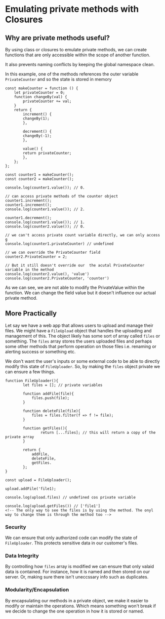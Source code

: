 # Emulating private methods with Closures

## Why are private methods useful?

By using class or closures to emulate private methods, we can create functions that are only accessible within the scope of another function.

It also prevents naming conflicts by keeping the global namespace clean.

In this example, one of the methods references the outer variable `PrivateCounter` and so the state is stored in memory

    const makeCounter = function () {
        let privateCounter = 0;
        function changeBy(val) {
            privateCounter += val;
        }
        return {
            increment() {
            changeBy(1);
            },

            decrement() {
            changeBy(-1);
            },

            value() {
            return privateCounter;
            },
        };
    };

    const counter1 = makeCounter();
    const counter2 = makeCounter();

    console.log(counter1.value()); // 0.

    // can access private methods of the counter object
    counter1.increment();
    counter1.increment();
    console.log(counter1.value()); // 2.

    counter1.decrement();
    console.log(counter1.value()); // 1.
    console.log(counter2.value()); // 0.

    // we can't access private count variable directly, we can only access g
    console.log(counter1.privateCounter) // undefined

    // we can override the PrivateCounter field
    counter2.PrivateCounter = 2;

    // But it still doesn't override our  the acutal PrivateCounter variable in the method
    console.log(counter2.value(), 'value')
    console.log(counter2.PrivateCounter, 'counter')

As we can see, we are not able to modify the PrivateValue within the function. We can change the field value but it doesn't influence our actual private method.

## More Practically

Let say we have a web app that allows users to upload and manage their files. We might have a `FileUpload` object that handles the uploading and management of this. The object likely has some sort of array called `files` or something. The `files` array stores the users uploaded files and perhaps some other methods that perform operation on those files i.e. renaming or alerting success or something etc.

We don't want the user's inputs or some external code to be able to directly modify this state of `FileUploader`. So, by making the `files` object private we can ensure a few things.

    function FileUploader(){
            let files = []; // private variables

            function addFile(file){
                files.push(file);
            }

            function deleteFile(file){
                files = files.filter(f => f != file);
            }

            function getFiles(){
                    return [...files]; // this will return a copy of the private array
            }

            return {
                addFile,
                deleteFile,
                getFiles.
            };
    }

    const upload = FileUploader();

    upload.addFile('file1);

    console.log(upload.files) // undefined cos private variable

    console.log(upload.getFiles()) // ['file1']
    <!-- The only way to see the files is by using the method. The onyl way to change them is through the method too -->

### Security

We can ensure that only authorized code can modify the state of `FileUploader`. This protects sensitive data in our customer's files.

### Data Integrity

By controlling how `files` array is modified we can ensure that only valaid data is contained. For instance, how it is named and then stored on our server. Or, making sure there isn't uneccssary info such as duplicates.

### Modularity/Encapsulation

By encapsulating our methods in a private object, we make it easier to modify or maintain the operations. Which means something won't break if we decide to change the one operation in how it is stored or named.
